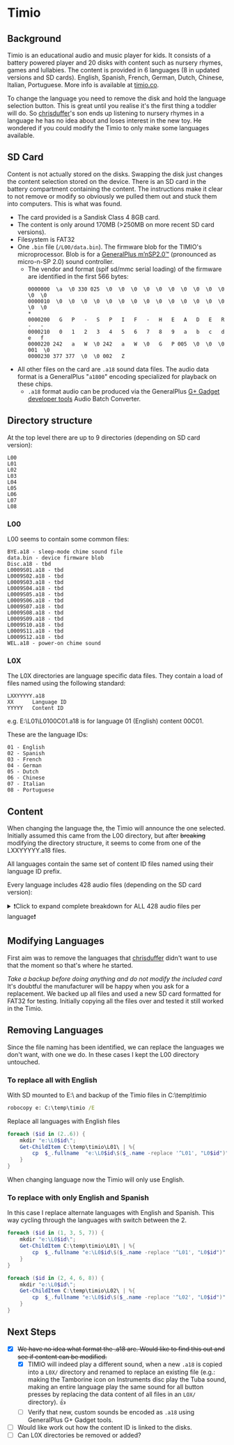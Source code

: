 # Timio
## Background
Timio is an educational audio and music player for kids. It consists of a battery powered player and 20 disks with content such as nursery rhymes, games and lullabies. The content is provided in 6 languages (8 in updated versions and SD cards). English, Spanish, French, German, Dutch, Chinese, Italian, Portuguese. More info is available at [timio.co](https://timio.co/).

To change the language you need to remove the disk and hold the language selection button. This is great until you realise it's the first thing a toddler will do. So [chrisduffer](https://github.com/chrisduffer)'s son ends up listening to nursery rhymes in a language he has no idea about and loses interest in the new toy. He wondered if you could modify the Timio to only make some languages available.

## SD Card
Content is not actually stored on the disks. Swapping the disk just changes the content selection stored on the device. There is an SD card in the battery compartment containing the content. The instructions make it clear to not remove or modify so obviously we pulled them out and stuck them into computers. This is what was found.

* The card provided is a Sandisk Class 4 8GB card. 
* The content is only around 170MB (>250MB on more recent SD card versions).
* Filesystem is FAT32
* One `.bin` file (`/L00/data.bin`). The firmware blob for the TIMIO's microprocessor. Blob is for a [GeneralPlus m’nSP2.0™](https://web.archive.org/web/20231205031536/https://www.generalplus.com/1LVlangLN14SVprot_noSNproduct) (pronounced as micro-n-SP 2.0) sound controller.
    * The vendor and format (spif sd/mmc serial loading) of the firmware are identified in the first 566 bytes:
      ```
      0000000  \a  \0 330 025  \0  \0  \0  \0  \0  \0  \0  \0  \0  \0  \0  \0
      0000010  \0  \0  \0  \0  \0  \0  \0  \0  \0  \0  \0  \0  \0  \0  \0  \0
      *
      0000200   G   P   -   S   P   I   F   -   H   E   A   D   E   R  -   -
      0000210   0   1   2   3   4   5   6   7   8   9   a   b   c   d  e   f
      0000220 242   a   W  \0 242   a   W  \0   G   P 005  \0  \0  \0 001  \0
      0000230 377 377  \0  \0 002   Z
      ```
* All other files on the card are `.a18` sound data files. The audio data format is a GeneralPlus "`a1800`" encoding specialized for playback on these chips.
    * `.a18` format audio can be produced via the GeneralPlus [G+ Gadget developer tools](https://web.archive.org/web/20231205035201/https://www.generalplus.com/1LVlangLNx3SVq9SNservice_n_support_d) Audio Batch Converter.

## Directory structure
At the top level there are up to 9 directories (depending on SD card version):
```
L00
L01
L02
L03
L04
L05
L06
L07
L08
```

### L00
L00 seems to contain some common files:
```
BYE.a18 - sleep-mode chime sound file
data.bin - device firmware blob
Disc.a18 - tbd
L0009S01.a18 - tbd
L0009S02.a18 - tbd
L0009S03.a18 - tbd
L0009S04.a18 - tbd
L0009S05.a18 - tbd
L0009S06.a18 - tbd
L0009S07.a18 - tbd
L0009S08.a18 - tbd
L0009S09.a18 - tbd
L0009S10.a18 - tbd
L0009S11.a18 - tbd
L0009S12.a18 - tbd
WEL.a18 - power-on chime sound
```

### L0X
The L0X directories are language specific data files. They contain a load of files named using the following standard:

```
LXXYYYYY.a18
XX      Language ID
YYYYY   Content ID
```

e.g. E:\L01\L0100C01.a18 is for language 01 (English) content 00C01.

These are the language IDs:
```
01 - English
02 - Spanish
03 - French
04 - German
05 - Dutch
06 - Chinese
07 - Italian
08 - Portuguese
```

## Content
When changing the language the, the Timio will announce the one selected. Initially assumed this came from the L00 directory, but after ~~breaking~~ modifying the directory structure, it seems to come from one of the LXXYYYYY.a18 files.

All languages contain the same set of content ID files named using their language ID prefix.

Every language includes 428 audio files (depending on the SD card version):
<details>
<summary>❗Click to expand complete breakdown for ALL 428 audio files per language❗</summary>
(Each language set includes its actual language id number 1-8 instead of the `*` template below)

```
L0*00C01.a18 - volume change message
L0*00C02.a18 - volume change message
L0*00C03.a18 - volume change message
L0*00Q01.a18 - question-mode on message
L0*00Q02.a18 - question-mode off message
L0*00V00.a18 - tbd
L0*00V01.a18 - tbd
L0*00V02.a18 - tbd
L0*00V03.a18 - tbd
L0*00W01.a18 - warnings?
L0*00W02.a18 - tbd
L0*00W03.a18 - tbd
L0*01S00.a18 - disc 01 (Nursery Rhymes vol. I) title message
L0*01S01.a18 - disc 01, first sound (1 o'clock position; star & moon)
L0*01S02.a18 - disc 01, second sound (2 o'clock position; doll)
L0*01S03.a18 - disc 01, third sound (3 o'clock position; wheels on the bus)
L0*01S04.a18 - etc.
L0*01S05.a18
L0*01S06.a18
L0*01S07.a18
L0*01S08.a18
L0*01S09.a18
L0*01S10.a18
L0*01S11.a18
L0*01S12.a18
L0*02S00.a18 - disc 02 (Nursery Rhymes vol. II) title message
L0*02S01.a18 - disc 02, first sound (1 o'clock position; monkey)
L0*02S02.a18 - etc.
L0*02S03.a18
L0*02S04.a18
L0*02S05.a18
L0*02S06.a18
L0*02S07.a18
L0*02S08.a18
L0*02S09.a18
L0*02S10.a18
L0*02S11.a18
L0*02S12.a18
L0*03S00.a18
L0*03S01.a18
L0*03S02.a18
L0*03S03.a18
L0*03S04.a18
L0*03S05.a18
L0*03S06.a18
L0*03S07.a18
L0*03S08.a18
L0*03S09.a18
L0*03S10.a18
L0*03S11.a18
L0*03S12.a18
L0*04S00.a18
L0*04S01.a18
L0*04S02.a18
L0*04S03.a18
L0*04S04.a18
L0*04S05.a18
L0*04S06.a18
L0*04S07.a18
L0*04S08.a18
L0*04S09.a18
L0*04S10.a18
L0*04S11.a18
L0*04S12.a18
L0*05S00.a18
L0*05S01.a18
L0*05S02.a18
L0*05S03.a18
L0*05S04.a18
L0*05S05.a18
L0*05S06.a18
L0*05S07.a18
L0*05S08.a18
L0*05S09.a18
L0*05S10.a18
L0*05S11.a18
L0*05S12.a18
L0*06S00.a18
L0*06S01.a18
L0*06S02.a18
L0*06S03.a18
L0*06S04.a18
L0*06S05.a18
L0*06S06.a18
L0*06S07.a18
L0*06S08.a18
L0*06S09.a18
L0*06S10.a18
L0*06S11.a18
L0*06S12.a18
L0*07Q01.a18 - disc 07, quiz question for 1st sound (1 o'clock position)
L0*07Q02.a18 - disc 07, quiz question for 2nd sound (2 o'clock position)
L0*07Q03.a18 - etc.
L0*07Q04.a18
L0*07Q05.a18
L0*07Q06.a18
L0*07Q07.a18
L0*07Q08.a18
L0*07Q09.a18
L0*07Q10.a18
L0*07Q11.a18
L0*07Q12.a18
L0*07S00.a18 - disc 07 title message
L0*07S01.a18 - disc 07, first sound (1 o'clock position)
L0*07S02.a18 - etc.
L0*07S03.a18
L0*07S04.a18
L0*07S05.a18
L0*07S06.a18
L0*07S07.a18
L0*07S08.a18
L0*07S09.a18
L0*07S10.a18
L0*07S11.a18
L0*07S12.a18
L0*08Q01.a18
L0*08Q02.a18
L0*08Q03.a18
L0*08Q04.a18
L0*08Q05.a18
L0*08Q06.a18
L0*08Q07.a18
L0*08Q08.a18
L0*08Q09.a18
L0*08Q10.a18
L0*08Q11.a18
L0*08Q12.a18
L0*08S00.a18
L0*08S01.a18
L0*08S02.a18
L0*08S03.a18
L0*08S04.a18
L0*08S05.a18
L0*08S06.a18
L0*08S07.a18
L0*08S08.a18
L0*08S09.a18
L0*08S10.a18
L0*08S11.a18
L0*08S12.a18
L0*09Q01.a18
L0*09Q02.a18
L0*09Q03.a18
L0*09Q04.a18
L0*09Q05.a18
L0*09Q06.a18
L0*09Q07.a18
L0*09Q08.a18
L0*09Q09.a18
L0*09Q10.a18
L0*09Q11.a18
L0*09Q12.a18
L0*09S00.a18
L0*09S01.a18
L0*09S02.a18
L0*09S03.a18
L0*09S04.a18
L0*09S05.a18
L0*09S06.a18
L0*09S07.a18
L0*09S08.a18
L0*09S09.a18
L0*09S10.a18
L0*09S11.a18
L0*09S12.a18
L0*10Q01.a18
L0*10Q02.a18
L0*10Q03.a18
L0*10Q04.a18
L0*10Q05.a18
L0*10Q06.a18
L0*10Q07.a18
L0*10Q08.a18
L0*10Q09.a18
L0*10Q10.a18
L0*10Q11.a18
L0*10Q12.a18
L0*10S00.a18
L0*10S01.a18
L0*10S02.a18
L0*10S03.a18
L0*10S04.a18
L0*10S05.a18
L0*10S06.a18
L0*10S07.a18
L0*10S08.a18
L0*10S09.a18
L0*10S10.a18
L0*10S11.a18
L0*10S12.a18
L0*11Q01.a18
L0*11Q02.a18
L0*11Q03.a18
L0*11Q04.a18
L0*11Q05.a18
L0*11Q06.a18
L0*11Q07.a18
L0*11Q08.a18
L0*11Q09.a18
L0*11Q10.a18
L0*11Q11.a18
L0*11Q12.a18
L0*11S00.a18
L0*11S01.a18
L0*11S02.a18
L0*11S03.a18
L0*11S04.a18
L0*11S05.a18
L0*11S06.a18
L0*11S07.a18
L0*11S08.a18
L0*11S09.a18
L0*11S10.a18
L0*11S11.a18
L0*11S12.a18
L0*12Q01.a18
L0*12Q02.a18
L0*12Q03.a18
L0*12Q04.a18
L0*12Q05.a18
L0*12Q06.a18
L0*12Q07.a18
L0*12Q08.a18
L0*12Q09.a18
L0*12Q10.a18
L0*12Q11.a18
L0*12Q12.a18
L0*12S00.a18
L0*12S01.a18
L0*12S02.a18
L0*12S03.a18
L0*12S04.a18
L0*12S05.a18
L0*12S06.a18
L0*12S07.a18
L0*12S08.a18
L0*12S09.a18
L0*12S10.a18
L0*12S11.a18
L0*12S12.a18
L0*13Q01.a18
L0*13Q02.a18
L0*13Q03.a18
L0*13Q04.a18
L0*13Q05.a18
L0*13Q06.a18
L0*13Q07.a18
L0*13Q08.a18
L0*13Q09.a18
L0*13Q10.a18
L0*13Q11.a18
L0*13Q12.a18
L0*13S00.a18
L0*13S01.a18
L0*13S02.a18
L0*13S03.a18
L0*13S04.a18
L0*13S05.a18
L0*13S06.a18
L0*13S07.a18
L0*13S08.a18
L0*13S09.a18
L0*13S10.a18
L0*13S11.a18
L0*13S12.a18
L0*14Q01.a18
L0*14Q02.a18
L0*14Q03.a18
L0*14Q04.a18
L0*14Q05.a18
L0*14Q06.a18
L0*14Q07.a18
L0*14Q08.a18
L0*14Q09.a18
L0*14Q10.a18
L0*14Q11.a18
L0*14Q12.a18
L0*14S00.a18
L0*14S01.a18
L0*14S02.a18
L0*14S03.a18
L0*14S04.a18
L0*14S05.a18
L0*14S06.a18
L0*14S07.a18
L0*14S08.a18
L0*14S09.a18
L0*14S10.a18
L0*14S11.a18
L0*14S12.a18
L0*15Q01.a18
L0*15Q02.a18
L0*15Q03.a18
L0*15Q04.a18
L0*15Q05.a18
L0*15Q06.a18
L0*15Q07.a18
L0*15Q08.a18
L0*15Q09.a18
L0*15Q10.a18
L0*15Q11.a18
L0*15Q12.a18
L0*15S00.a18
L0*15S01.a18
L0*15S02.a18
L0*15S03.a18
L0*15S04.a18
L0*15S05.a18
L0*15S06.a18
L0*15S07.a18
L0*15S08.a18
L0*15S09.a18
L0*15S10.a18
L0*15S11.a18
L0*15S12.a18
L0*16Q01.a18
L0*16Q02.a18
L0*16Q03.a18
L0*16Q04.a18
L0*16Q05.a18
L0*16Q06.a18
L0*16Q07.a18
L0*16Q08.a18
L0*16Q09.a18
L0*16Q10.a18
L0*16Q11.a18
L0*16Q12.a18
L0*16S00.a18
L0*16S01.a18
L0*16S02.a18
L0*16S03.a18
L0*16S04.a18
L0*16S05.a18
L0*16S06.a18
L0*16S07.a18
L0*16S08.a18
L0*16S09.a18
L0*16S10.a18
L0*16S11.a18
L0*16S12.a18
L0*17Q01.a18
L0*17Q02.a18
L0*17Q03.a18
L0*17Q04.a18
L0*17Q05.a18
L0*17Q06.a18
L0*17Q07.a18
L0*17Q08.a18
L0*17Q09.a18
L0*17Q10.a18
L0*17Q11.a18
L0*17Q12.a18
L0*17S00.a18
L0*17S01.a18
L0*17S02.a18
L0*17S03.a18
L0*17S04.a18
L0*17S05.a18
L0*17S06.a18
L0*17S07.a18
L0*17S08.a18
L0*17S09.a18
L0*17S10.a18
L0*17S11.a18
L0*17S12.a18
L0*18Q01.a18
L0*18Q02.a18
L0*18Q03.a18
L0*18Q04.a18
L0*18Q05.a18
L0*18Q06.a18
L0*18Q07.a18
L0*18Q08.a18
L0*18Q09.a18
L0*18Q10.a18
L0*18Q11.a18
L0*18Q12.a18
L0*18S00.a18
L0*18S01.a18
L0*18S02.a18
L0*18S03.a18
L0*18S04.a18
L0*18S05.a18
L0*18S06.a18
L0*18S07.a18
L0*18S08.a18
L0*18S09.a18
L0*18S10.a18
L0*18S11.a18
L0*18S12.a18
L0*19Q01.a18
L0*19Q02.a18
L0*19Q03.a18
L0*19Q04.a18
L0*19Q05.a18
L0*19Q06.a18
L0*19Q07.a18
L0*19Q08.a18
L0*19Q09.a18
L0*19Q10.a18
L0*19Q11.a18
L0*19Q12.a18
L0*19S00.a18
L0*19S01.a18
L0*19S02.a18
L0*19S03.a18
L0*19S04.a18
L0*19S05.a18
L0*19S06.a18
L0*19S07.a18
L0*19S08.a18
L0*19S09.a18
L0*19S10.a18
L0*19S11.a18
L0*19S12.a18
L0*20S00.a18
L0*20S01.a18
L0*20S02.a18
L0*20S03.a18
L0*20S04.a18
L0*20S05.a18
L0*20S06.a18
L0*20S07.a18
L0*20S08.a18
L0*20S09.a18
L0*20S10.a18
L0*20S11.a18
L0*20S12.a18
```
</details>

## Modifying Languages
First aim was to remove the languages that [chrisduffer](https://github.com/chrisduffer) didn't want to use that the moment so that's where he started.

*Take a backup before doing anything and do not modify the included card* It's doubtful the manufacturer will be happy when you ask for a replacement.
We backed up all files and used a new SD card formatted for FAT32 for testing. Initially copying all the files over and tested it still worked in the Timio.

## Removing Languages
Since the file naming has been identified, we can replace the languages we don't want, with one we do. In these cases I kept the L00 directory untouched.

### To replace all with English
With SD mounted to E:\ and backup of the Timio files in C:\temp\timio
```cmd
robocopy e: C:\temp\timio /E
```
Replace all languages with English files
```powershell
foreach ($id in (2..6)) {
    mkdir "e:\L0$id\";
    Get-ChildItem C:\temp\timio\L01\ | %{
        cp  $_.fullname  "e:\L0$id\$($_.name -replace '^L01', "L0$id")"
    }
}
```
When changing language now the Timio will only use English.

### To replace with only English and Spanish
In this case I replace alternate languages with English and Spanish. This way cycling through the languages with switch between the 2.
```powershell
foreach ($id in (1, 3, 5, 7)) {
    mkdir "e:\L0$id\";
    Get-ChildItem C:\temp\timio\L01\ | %{
        cp  $_.fullname "e:\L0$id\$($_.name -replace '^L01', "L0$id")"
    }
}

foreach ($id in (2, 4, 6, 8)) {
    mkdir "e:\L0$id\";
    Get-ChildItem C:\temp\timio\L02\ | %{
        cp  $_.fullname "e:\L0$id\$($_.name -replace '^L02', "L0$id")"
    }
}
```

## Next Steps
* [x] ~~We have no idea what format the .a18 are. Would like to find this out and see if content can be modified.~~
    * [X] TIMIO will indeed play a different sound, when a new `.a18` is copied into a `L0X/` directory and renamed to replace an existing file (e.g.: making the Tamborine icon on Instruments disc play the Tuba sound, making an entire language play the same sound for all button presses by replacing the data content of all files in an `LOX/` directory). 👍
    * [ ] Verify that new, custom sounds be encoded as `.a18`  using GeneralPlus G+ Gadget tools.
* [ ] Would like work out how the content ID is linked to the disks.
* [ ] Can L0X directories be removed or added?
